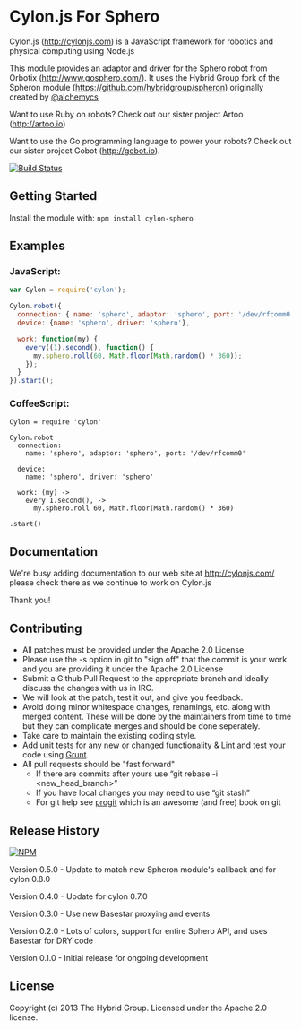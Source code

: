 # Cylon.js For Sphero

Cylon.js (http://cylonjs.com) is a JavaScript framework for robotics and physical computing using Node.js

This module provides an adaptor and driver for the Sphero robot from Orbotix (http://www.gosphero.com/). It uses the Hybrid Group fork of the Spheron module (https://github.com/hybridgroup/spheron) originally created by [@alchemycs](https://github.com/alchemycs)

Want to use Ruby on robots? Check out our sister project Artoo (http://artoo.io)

Want to use the Go programming language to power your robots? Check out our sister project Gobot (http://gobot.io).

[![Build Status](https://secure.travis-ci.org/hybridgroup/cylon-sphero.png?branch=master)](http://travis-ci.org/hybridgroup/cylon-sphero)

## Getting Started

Install the module with: `npm install cylon-sphero`

## Examples

### JavaScript:
```javascript
var Cylon = require('cylon');

Cylon.robot({
  connection: { name: 'sphero', adaptor: 'sphero', port: '/dev/rfcomm0' },
  device: {name: 'sphero', driver: 'sphero'},

  work: function(my) {
    every((1).second(), function() { 
      my.sphero.roll(60, Math.floor(Math.random() * 360));
    });
  }
}).start();
```

### CoffeeScript:
```
Cylon = require 'cylon'

Cylon.robot
  connection:
    name: 'sphero', adaptor: 'sphero', port: '/dev/rfcomm0'

  device:
    name: 'sphero', driver: 'sphero'

  work: (my) ->
    every 1.second(), ->
      my.sphero.roll 60, Math.floor(Math.random() * 360)

.start()
```

## Documentation
We're busy adding documentation to our web site at http://cylonjs.com/ please check there as we continue to work on Cylon.js

Thank you!

## Contributing

* All patches must be provided under the Apache 2.0 License
* Please use the -s option in git to "sign off" that the commit is your work and you are providing it under the Apache 2.0 License
* Submit a Github Pull Request to the appropriate branch and ideally discuss the changes with us in IRC.
* We will look at the patch, test it out, and give you feedback.
* Avoid doing minor whitespace changes, renamings, etc. along with merged content. These will be done by the maintainers from time to time but they can complicate merges and should be done seperately.
* Take care to maintain the existing coding style.
* Add unit tests for any new or changed functionality & Lint and test your code using [Grunt](http://gruntjs.com/).
* All pull requests should be "fast forward"
  * If there are commits after yours use “git rebase -i <new_head_branch>”
  * If you have local changes you may need to use “git stash”
  * For git help see [progit](http://git-scm.com/book) which is an awesome (and free) book on git

## Release History

[![NPM](https://nodei.co/npm/cylon-sphero.png?compact=true)](https://nodei.co/npm/cylon-sphero/)

Version 0.5.0 - Update to match new Spheron module's callback and for cylon 0.8.0

Version 0.4.0 - Update for cylon 0.7.0

Version 0.3.0 - Use new Basestar proxying and events

Version 0.2.0 - Lots of colors, support for entire Sphero API, and uses Basestar for DRY code

Version 0.1.0 - Initial release for ongoing development

## License
Copyright (c) 2013 The Hybrid Group. Licensed under the Apache 2.0 license.
